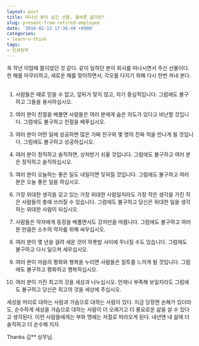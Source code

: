 ```yaml
---
layout: post
title: 떠나신 분이 남긴 선물, 올바른 삶이란?
slug: present-from-retired-employee
date: '2010-02-13 17:36:49 +0900'
categories:
- learn-n-think
tags:
- 인생철학
---
```


꼭 작년 이맘때 쯤이었던 것 같다. 같이 일하던 분이 회사를 떠나시면서 주신 선물이다. 한 해를 마무리하고, 새로운 해를 맞이하면서, 각오를 다지기 위해 다시 한번 꺼내 본다.
 
1. 사람들은 때로 믿을 수 없고, 앞뒤가 맞지 않고, 자기 중심적입니다. 그럼에도 불구하고 그들을 용서하십시오.

2. 여러 분이 친절을 베풀면 사람들은 여러 분에게 숨은 의도가 있다고 비난할 것입니다. 그럼에도 불구하고 친절을 베푸십시오.

3. 여러 분이 어떤 일에 성공하면 많은 가짜 친구와 몇 명의 진짜 적을 만나게 될 것입니다. 그럼에도 불구하고 성공하십시오.

4. 여러 분이 정직하고 솔직하면, 상처받기 쉬울 것입니다. 그럼에도 불구하고 여러 분은 정직하고 솔직하십시오.

5. 여러 분이 오늘하는 좋은 일도 내일이면 잊혀질 것입니다. 그럼에도 불구하고 여러 분은 오늘 좋은 일을 하십시오.

6. 가장 위대한 생각을 갖고 있는 가장 위대한 사람일지라도 가장 작은 생각을 가진 작은 사람들의 총에 쓰러질 수 있습니다. 그럼에도 불구하고 당신은 위대한 일을 생각하는 위대한 사람이 되십시오.

7. 사람들은 약자에게 동정을 베풀면서도 강자만을 따릅니다. 그럼에도 불구하고 여러 분 만큼은 소수의 약자를 위해 싸우십시오.

8. 여러 분이 몇 년을 걸려 세운 것이 하룻밤 사이에 무너질 수도 있습니다. 그럼에도 불구하고 다시 일으켜 세우십시오.

9. 여러 분이 마음의 평화와 행복을 누리면 사람들은 질투를 느끼게 될 것입니다. 그럼에도 불구하고 평화하고 행복하십시오.

10. 여러 분이 가진 최고의 것을 세상과 나누십시오. 언제나 부족해 보일지라도 그럼에도 불구하고 당신은 최고의 것을 세상에 주십시오.

세상을 머리로 대하는 사람과 가슴으로 대하는 사람이 있다. 지금 당장엔 손해가 있더라도, 순수하게 세상을 가슴으로 대하는 사람이 더 오래가고 더 풍요로운 삶을 살 수 있다고 생각된다. 이런 사람들에게는 부와 명예는 저절로 따라오게 된다. 내년엔 내 삶에 더 솔직하고 더 순수해 지자. 

Thanks 김\*\* 상무님.

